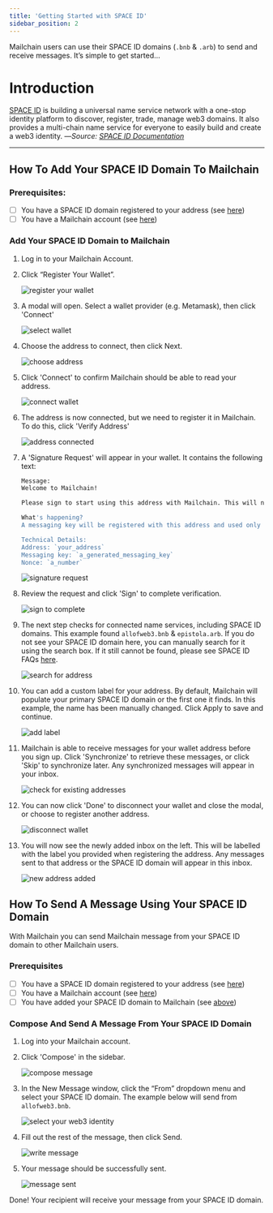 ```yaml
---
title: 'Getting Started with SPACE ID'
sidebar_position: 2
---
```


Mailchain users can use their SPACE ID domains (`.bnb` & `.arb`) to send and receive messages. It’s simple to get started…

# Introduction

[SPACE ID](https://space.id/) is building a universal name service network with a one-stop identity platform to discover, register, trade, manage web3 domains. It also provides a multi-chain name service for everyone to easily build and create a web3 identity. —_Source: [SPACE ID Documentation](https://docs.space.id/)_

---

## How To Add Your SPACE ID Domain To Mailchain

### Prerequisites:

-   [ ] You have a SPACE ID domain registered to your address (see [here](/user/guides/wallets-and-identities/spaceid/spaceid-faqs#how-do-i-register-a-space-id-domain))
-   [ ] You have a Mailchain account (see [here](/user/guides/getting-started/create-a-mailchain-account))

### Add Your SPACE ID Domain to Mailchain

1. Log in to your Mailchain Account.

1. Click “Register Your Wallet”.

    ![register your wallet](../img-spaceid/spaceid1_1.png)

1. A modal will open. Select a wallet provider (e.g. Metamask), then click 'Connect'

    ![select wallet](../img-spaceid/spaceid1_2.png)

1. Choose the address to connect, then click Next.

    ![choose address](../img-spaceid/spaceid1_3.png)

1. Click 'Connect' to confirm Mailchain should be able to read your address.

    ![connect wallet](../img-spaceid/spaceid1_3-1.png)

1. The address is now connected, but we need to register it in Mailchain. To do this, click 'Verify Address'

    ![address connected](../img-spaceid/spaceid1_4.png)

1. A 'Signature Request' will appear in your wallet. It contains the following text:

    ```bash
    Message:
    Welcome to Mailchain!

    Please sign to start using this address with Mailchain. This will not trigger a blockchain transaction or cost any gas fees.

    What's happening?
    A messaging key will be registered with this address and used only for messaging. It will replace any existing registered messaging keys.

    Technical Details:
    Address: `your_address`
    Messaging key: `a_generated_messaging_key`
    Nonce: `a_number`
    ```

    ![signature request](../img-spaceid/spaceid1_5.png)

1. Review the request and click 'Sign' to complete verification.

    ![sign to complete](../img-spaceid/spaceid1_6.png)

1. The next step checks for connected name services, including SPACE ID domains. This example found `allofweb3.bnb` & `epistola.arb`. If you do not see your SPACE ID domain here, you can manually search for it using the search box. If it still cannot be found, please see SPACE ID FAQs [here](/user/guides/wallets-and-identities/spaceid/spaceid-faqs/#my-space-id-domain-was-not-found-what-should-i-check).

    ![search for address](../img-spaceid/spaceid1_7.png)

1. You can add a custom label for your address. By default, Mailchain will populate your primary SPACE ID domain or the first one it finds. In this example, the name has been manually changed. Click Apply to save and continue.

    ![add label](../img-spaceid/spaceid1_8.png)

1. Mailchain is able to receive messages for your wallet address before you sign up. Click 'Synchronize' to retrieve these messages, or click 'Skip' to synchronize later. Any synchronized messages will appear in your inbox.

    ![check for existing addresses](../img-spaceid/spaceid1_9.png)

1. You can now click 'Done' to disconnect your wallet and close the modal, or choose to register another address.

    ![disconnect wallet](../img-spaceid/spaceid1_10.png)

1. You will now see the newly added inbox on the left. This will be labelled with the label you provided when registering the address. Any messages sent to that address or the SPACE ID domain will appear in this inbox.

    ![new address added](../img-spaceid/spaceid1_11.png)

## How To Send A Message Using Your SPACE ID Domain

With Mailchain you can send Mailchain message from your SPACE ID domain to other Mailchain users.

### Prerequisites

-   [ ] You have a SPACE ID domain registered to your address (see [here](/user/guides/wallets-and-identities/spaceid/spaceid-faqs/#how-do-i-register-a-space-id-domain))
-   [ ] You have a Mailchain account (see [here](/user/guides/getting-started/create-a-mailchain-account))
-   [ ] You have added your SPACE ID domain to Mailchain (see [above](/user/guides/wallets-and-identities/spaceid/spaceid-getting-started#how-to-add-your-space-id-domain-to-mailchain))

### Compose And Send A Message From Your SPACE ID Domain

1. Log into your Mailchain account.

1. Click 'Compose' in the sidebar.

    ![compose message](../img-spaceid/spaceid2_1.png)

1. In the New Message window, click the “From” dropdown menu and select your SPACE ID domain. The example below will send from `allofweb3.bnb`.

    ![select your web3 identity](../img-spaceid/spaceid2_2.png)

1. Fill out the rest of the message, then click Send.

    ![write message](../img-spaceid/spaceid2_3.png)

1. Your message should be successfully sent.

    ![message sent](../img-spaceid/spaceid2_4.png)

Done! Your recipient will receive your message from your SPACE ID domain.
